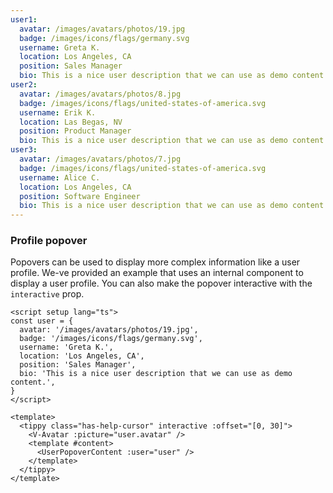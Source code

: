 ```yaml
---
user1:
  avatar: /images/avatars/photos/19.jpg
  badge: /images/icons/flags/germany.svg
  username: Greta K.
  location: Los Angeles, CA
  position: Sales Manager
  bio: This is a nice user description that we can use as demo content.
user2:
  avatar: /images/avatars/photos/8.jpg
  badge: /images/icons/flags/united-states-of-america.svg
  username: Erik K.
  location: Las Begas, NV
  position: Product Manager
  bio: This is a nice user description that we can use as demo content.
user3:
  avatar: /images/avatars/photos/7.jpg
  badge: /images/icons/flags/united-states-of-america.svg
  username: Alice C.
  location: Los Angeles, CA
  position: Software Engineer
  bio: This is a nice user description that we can use as demo content.
---
```


### Profile popover

Popovers can be used to display more complex information like a user profile.
We-ve provided an example that uses an internal component to display a user
profile. You can also make the popover interactive with the `interactive`
prop.

<!--code-->

```vue
<script setup lang="ts">
const user = {
  avatar: '/images/avatars/photos/19.jpg',
  badge: '/images/icons/flags/germany.svg',
  username: 'Greta K.',
  location: 'Los Angeles, CA',
  position: 'Sales Manager',
  bio: 'This is a nice user description that we can use as demo content.',
}
</script>

<template>
  <tippy class="has-help-cursor" interactive :offset="[0, 30]">
    <V-Avatar :picture="user.avatar" />
    <template #content>
      <UserPopoverContent :user="user" />
    </template>
  </tippy>
</template>
```

<!--/code-->

<!--example-->

<div>
  <tippy class="mx-1" interactive :offset="[0, 30]">
    <V-Avatar :picture="frontmatter.user1.avatar" />
    <template #content>
      <UserPopoverContent :user="frontmatter.user1" />
    </template>
  </tippy>

  <tippy class="mx-1" interactive :offset="[0, 30]">
    <V-Avatar :picture="frontmatter.user2.avatar" />
    <template #content>
      <UserPopoverContent :user="frontmatter.user2" />
    </template>
  </tippy>

  <tippy class="mx-1" interactive :offset="[0, 30]">
    <V-Avatar :picture="frontmatter.user3.avatar" />
    <template #content>
      <UserPopoverContent :user="frontmatter.user3" />
    </template>
  </tippy>
</div>

<!--/example-->
